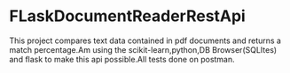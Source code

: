 # FLaskDocumentReaderRestApi
This project compares text data contained in pdf documents and returns a match percentage.Am using the scikit-learn,python,DB Browser(SQLItes) and flask to make this api possible.All tests done on postman. 
